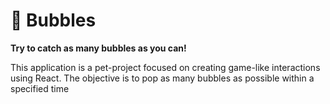 # 🫧 Bubbles 
**Try to catch as many bubbles as you can!**</br>

This application is a pet-project focused on creating game-like interactions using React. The objective is to pop as many bubbles as possible within a specified time
